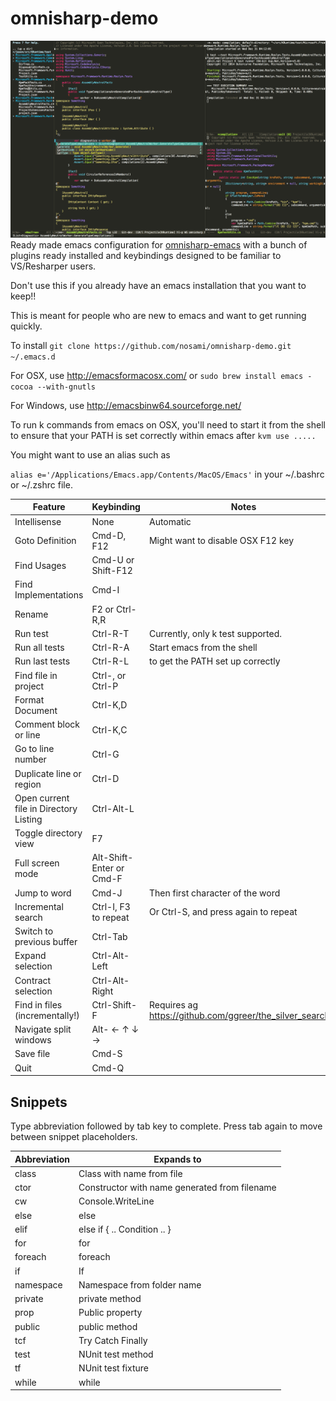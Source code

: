 omnisharp-demo
==============
![omnisharp-emacs screenshot](https://raw.githubusercontent.com/nosami/nosami.github.io/master/emacs-demo.png)
Ready made emacs configuration for [omnisharp-emacs](https://github.com/OmniSharp/omnisharp-emacs)
with a bunch of plugins ready installed and keybindings designed to be familiar to VS/Resharper users.

Don't use this if you already have an emacs installation that you want to keep!!

This is meant for people who are new to emacs and want to get running quickly.

To install ```git clone https://github.com/nosami/omnisharp-demo.git ~/.emacs.d```

For OSX, use http://emacsformacosx.com/ or ```sudo brew install emacs -cocoa --with-gnutls```

For Windows, use http://emacsbinw64.sourceforge.net/

To run k commands from emacs on OSX, you'll need to start it from the shell to
ensure that your PATH is set correctly within emacs after ```kvm use .....```

You might want to use an alias such as

```alias e='/Applications/Emacs.app/Contents/MacOS/Emacs'``` in your ~/.bashrc or ~/.zshrc file.

| Feature                                | Keybinding               | Notes                                                     |
|----------------------------------------|--------------------------|-----------------------------------------------------------|
| Intellisense                           | None                     | Automatic                                                 |
| Goto Definition                        | Cmd-D, F12               | Might want to disable OSX F12 key                         |
| Find Usages                            | Cmd-U or Shift-F12       |                                                           |
| Find Implementations                   | Cmd-I                    |                                                           |
| Rename                                 | F2 or Ctrl-R,R           |                                                           |
| Run test                               | Ctrl-R-T                 | Currently, only k test supported.                         |
| Run all tests                          | Ctrl-R-A                 | Start emacs from the shell                                |
| Run last tests                         | Ctrl-R-L                 | to get the PATH set up correctly                          |
| Find file in project                   | Ctrl-, or Ctrl-P         |                                                           |
| Format Document                        | Ctrl-K,D                 |                                                           |
| Comment block or line                  | Ctrl-K,C                 |                                                           |
| Go to line number                      | Ctrl-G                   |                                                           |
| Duplicate line or region               | Ctrl-D                   |                                                           |
| Open current file in Directory Listing | Ctrl-Alt-L               |                                                           |
| Toggle directory view                  | F7                       |                                                           |
| Full screen mode                       | Alt-Shift-Enter or Cmd-F |                                                           |
| Jump to word                           | Cmd-J                    | Then first character of the word                          |
| Incremental search                     | Ctrl-I, F3 to repeat     | Or Ctrl-S, and press again to repeat                      |
| Switch to previous buffer              | Ctrl-Tab                 |                                                           |
| Expand selection                       | Ctrl-Alt-Left            |                                                           |
| Contract selection                     | Ctrl-Alt-Right           |                                                           |
| Find in files (incrementally!)         | Ctrl-Shift-F             | Requires ag https://github.com/ggreer/the_silver_searcher |
| Navigate split windows                 | Alt- ← ↑ ↓ →             |                                                           |
| Save file                              | Cmd-S                    |                                                           |
| Quit                                   | Cmd-Q                    |                                                           |

Snippets
--------
Type abbreviation followed by tab key to complete. Press tab again to
move between snippet placeholders.

| Abbreviation | Expands to                                    |
|--------------|-----------------------------------------------|
| class        | Class with name from file                     |
| ctor         | Constructor with name generated from filename |
| cw           | Console.WriteLine                             |
| else         | else                                          |
| elif         | else if { .. Condition .. }                   |
| for          | for                                           |
| foreach      | foreach                                       |
| if           | If                                            |
| namespace    | Namespace from folder name                    |
| private      | private method                                |
| prop         | Public property                               |
| public       | public method                                 |
| tcf          | Try Catch Finally                             |
| test         | NUnit test method                             |
| tf           | NUnit test fixture                            |
| while        | while                                         |

